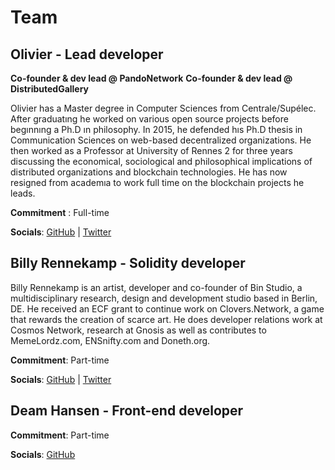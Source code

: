 # Team

## Olivier - Lead developer

**Co-founder & dev lead @ PandoNetwork**
**Co-founder & dev lead @ DistributedGallery**

Olivier has a Master degree in Computer Sciences from Centrale/Supélec. After graduatıng he worked on various open source projects before begınnıng a Ph.D ın philosophy. In 2015, he defended hıs Ph.D thesis in Communication Sciences on web-based decentralized organizations. He then worked as a Professor at University of Rennes 2 for three years discussing the economical, sociological and philosophical implications of distributed organizations and blockchain technologies. He has now resigned from academıa to work full time on the blockchain projects he leads.


**Commitment** : Full-time

**Socials**: [GitHub](https://github.com/pandonetwork) | [Twitter](https://twitter.com/osarrouy)

## Billy Rennekamp - Solidity developer

Billy Rennekamp is an artist, developer and co-founder of Bin Studio, a multidisciplinary research, design and development studio based in Berlin, DE. He received an ECF grant to continue work on Clovers.Network, a game that rewards the creation of scarce art. He does developer relations work at Cosmos Network, research at Gnosis as well as contributes to MemeLordz.com, ENSnifty.com and Doneth.org.

**Commitment**: Part-time

**Socials**: [GitHub](https://github.com/okwme) | [Twitter](https://twitter.com/billyrennekamp)

## Deam Hansen - Front-end developer


**Commitment**: Part-time

**Socials**: [GitHub](https://github.com/deamme)
